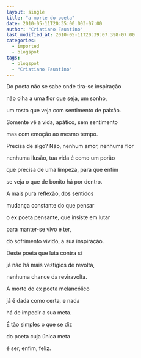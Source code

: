 ```yaml
---
layout: single
title: "a morte do poeta"
date: 2010-05-11T20:35:00.003-07:00
author: "Cristiano Faustino"
last_modified_at: 2010-05-11T20:39:07.398-07:00
categories:
  - imported
  - blogspot
tags:
  - blogspot
  - "Cristiano Faustino"
---
```


Do poeta não se sabe onde tira-se inspiração

não olha a uma flor que seja, um sonho,

um rosto que veja com sentimento de paixão.

Somente vê a vida, apático, sem sentimento

mas com emoção ao mesmo tempo.



Precisa de algo? Não, nenhum amor, nenhuma flor

nenhuma ilusão, tua vida é como um porão

que precisa de uma limpeza, para que enfim

se veja o que de bonito há por dentro.



A mais pura reflexão, dos sentidos

mudança constante do que pensar

o ex poeta pensante, que insiste em lutar

para manter-se vivo e ter,

do sofrimento vivido, a sua inspiração.



Deste poeta que luta contra si

já não há mais vestígios de revolta,

nenhuma chance da reviravolta.

A morte do ex poeta melancólico

já é dada como certa, e nada

há de impedir a sua meta.



É tão simples o que se diz

do poeta cuja única meta

é ser, enfim, feliz.